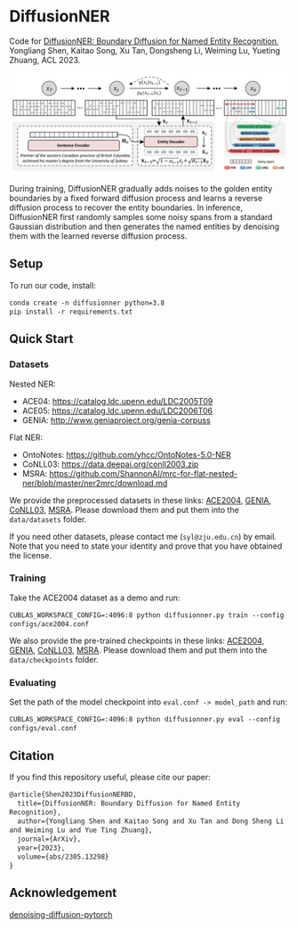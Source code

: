 # DiffusionNER

Code for [DiffusionNER: Boundary Diffusion for Named Entity Recognition](https://arxiv.org/abs/2305.13298), Yongliang Shen, Kaitao Song, Xu Tan, Dongsheng Li, Weiming Lu, Yueting Zhuang, ACL 2023.

<p align="center"><img src="./assets/overview.jpg"></p>

During training, DiffusionNER gradually adds noises to the golden entity boundaries by a fixed forward diffusion process and learns a reverse diffusion process to recover the entity boundaries. In inference, DiffusionNER first randomly samples some noisy spans from a standard Gaussian distribution and then generates the named entities by denoising them with the learned reverse diffusion process.

## Setup

To run our code, install:
```
conda create -n diffusionner python=3.8
pip install -r requirements.txt
```

## Quick Start

### Datasets

Nested NER:

+ ACE04: https://catalog.ldc.upenn.edu/LDC2005T09
+ ACE05: https://catalog.ldc.upenn.edu/LDC2006T06
+ GENIA: http://www.geniaproject.org/genia-corpuss

Flat NER:

+ OntoNotes: https://github.com/yhcc/OntoNotes-5.0-NER
+ CoNLL03: https://data.deepai.org/conll2003.zip
+ MSRA: https://github.com/ShannonAI/mrc-for-flat-nested-ner/blob/master/ner2mrc/download.md

We provide the preprocessed datasets in these links: [ACE2004](https://drive.google.com/drive/folders/10DYZGYqYSRFQZUbGs8OhFtAvaVD1FC0D?usp=sharing), [GENIA](https://drive.google.com/drive/folders/1krNw98zi5mp0KPZGoCo5D5ne8dWV6pUD?usp=sharing), [CoNLL03](https://drive.google.com/drive/folders/17BXWQ2W0zzrbYR8W1KAWSCNSYJcoUGiw?usp=sharing), [MSRA](https://drive.google.com/drive/folders/1wt0XTEG3FFl8uiUyTUYxVwQ1i3oZtOHn?usp=sharing). Please download them and put them into the `data/datasets` folder.

If you need other datasets, please contact me (`syl@zju.edu.cn`) by email. Note that you need to state your identity and prove that you have obtained the license.

### Training

Take the ACE2004 dataset as a demo and run:

```
CUBLAS_WORKSPACE_CONFIG=:4096:8 python diffusionner.py train --config configs/ace2004.conf
```

We also provide the pre-trained checkpoints in these links: [ACE2004](#), [GENIA](#), [CoNLL03](#), [MSRA](#). Please download them and put them into the `data/checkpoints` folder.

### Evaluating

Set the path of the model checkpoint into `eval.conf -> model_path`  and run:

```
CUBLAS_WORKSPACE_CONFIG=:4096:8 python diffusionner.py eval --config configs/eval.conf
```

## Citation

If you find this repository useful, please cite our paper:

```
@article{Shen2023DiffusionNERBD,
  title={DiffusionNER: Boundary Diffusion for Named Entity Recognition},
  author={Yongliang Shen and Kaitao Song and Xu Tan and Dong Sheng Li and Weiming Lu and Yue Ting Zhuang},
  journal={ArXiv},
  year={2023},
  volume={abs/2305.13298}
}
```

## Acknowledgement

[denoising-diffusion-pytorch](https://github.com/lucidrains/denoising-diffusion-pytorch)